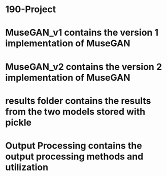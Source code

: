 # 190-Project
# MuseGAN_v1 contains the version 1 implementation of MuseGAN
# MuseGAN_v2 contains the version 2 implementation of MuseGAN
# results folder contains the results from the two models stored with pickle
# Output Processing contains the output processing methods and utilization
